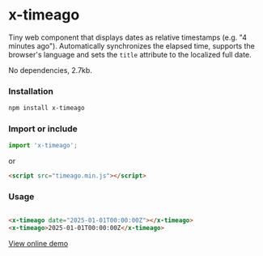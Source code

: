 x-timeago
=========

Tiny web component that displays dates as relative timestamps (e.g. "4 minutes ago"). Automatically synchronizes the
elapsed time, supports the browser's language and sets the `title` attribute to the localized full date.

No dependencies, 2.7kb.

### Installation

```bash
npm install x-timeago
```

### Import or include

```js
import 'x-timeago';
```

or

```html
<script src="timeago.min.js"></script>
```

### Usage

```html

<x-timeago date="2025-01-01T00:00:00Z"></x-timeago>
<x-timeago>2025-01-01T00:00:00Z</x-timeago>
```

[View online demo](https://davidhirtz.github.io/timeago-web-component/)